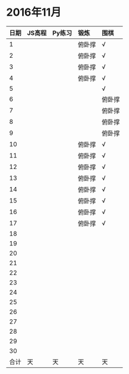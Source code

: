 # 2016年11月

日期|JS高程|Py练习|锻炼|围棋|
:---|:-----|:-----|:---|:---|
1|||俯卧撑|√|
2|||俯卧撑|√|
3|||俯卧撑|√|
4|||俯卧撑|√|
5||||√|
6||||俯卧撑|√|
7||||俯卧撑|√|
8||||俯卧撑|√|
9||||俯卧撑|√|
10|||俯卧撑|√|
11|||俯卧撑|√|
12|||俯卧撑|√|
13|||俯卧撑|√|
14|||俯卧撑|√|
15|||俯卧撑|√|
16|||俯卧撑|√|
17|||俯卧撑|√|
18|||||
19|||||
20|||||
21|||||
22|||||
23|||||
24|||||
25|||||
26|||||
27|||||
28|||||
29|||||
30|||||
合计|天|天|天|天|